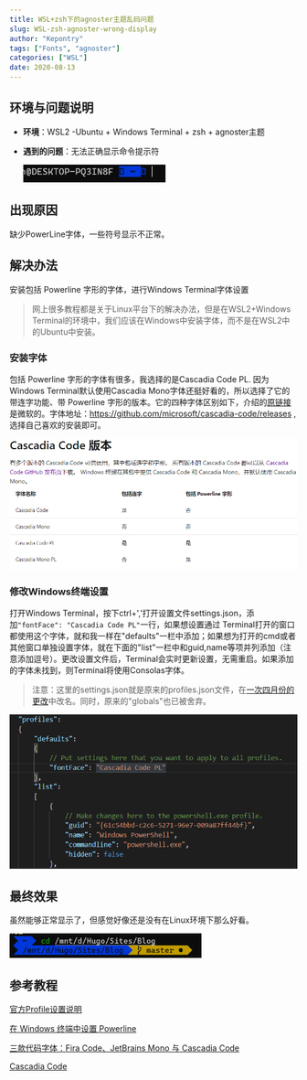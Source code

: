 ```yaml
---
title: WSL+zsh下的agnoster主题乱码问题
slug: WSL-zsh-agnoster-wrong-display
author: "Kepontry"
tags: ["Fonts", "agnoster"]
categories: ["WSL"]
date: 2020-08-13
---
```


## 环境与问题说明

- **环境**：WSL2 -Ubuntu + Windows Terminal + zsh + agnoster主题

- **遇到的问题**：无法正确显示命令提示符

  <img src="index.assets/image-20200814082222291.png" alt="image-20200814082222291" style="zoom:80%;" />

## 出现原因

缺少PowerLine字体，一些符号显示不正常。

## 解决办法

安装包括 Powerline 字形的字体，进行Windows Terminal字体设置

> 网上很多教程都是关于Linux平台下的解决办法，但是在WSL2+Windows Terminal的环境中，我们应该在Windows中安装字体，而不是在WSL2中的Ubuntu中安装。

### 安装字体

包括 Powerline 字形的字体有很多，我选择的是Cascadia Code PL. 因为Windows Terminal默认使用Cascadia  Mono字体还挺好看的，所以选择了它的带连字功能、带 Powerline 字形的版本。它的四种字体区别如下，介绍的[原链接](https://docs.microsoft.com/zh-cn/windows/terminal/cascadia-code)是微软的。字体地址：https://github.com/microsoft/cascadia-code/releases ,选择自己喜欢的安装即可。

<img src="index.assets/image-20200814082839414.png" alt="image-20200814082839414"  />

### 修改Windows终端设置

打开Windows Terminal，按下ctrl+','打开设置文件settings.json，添加`"fontFace": "Cascadia Code PL"`一行，如果想设置通过 Terminal打开的窗口都使用这个字体，就和我一样在"defaults"一栏中添加；如果想为打开的cmd或者其他窗口单独设置字体，就在下面的"list"一栏中和guid,name等项并列添加（注意添加逗号）。更改设置文件后，Terminal会实时更新设置，无需重启。如果添加的字体未找到，则Terminal将使用Consolas字体。

> 注意：这里的settings.json就是原来的profiles.json文件，在[一次四月份的更改](https://github.com/microsoft/terminal/issues/5458)中改名。同时，原来的"globals"也已被舍弃。

![](index.assets/image-20200814083642993.png)

## 最终效果

虽然能够正常显示了，但感觉好像还是没有在Linux环境下那么好看。

<img src="index.assets/image-20200814162116382.png" alt="image-20200814162116382" style="zoom:67%;" />

## 参考教程

[官方Profile设置说明](https://docs.microsoft.com/en-us/windows/terminal/customize-settings/profile-settings)

[在 Windows 终端中设置 Powerline](https://docs.microsoft.com/zh-cn/windows/terminal/tutorials/powerline-setup)

[三款代码字体：Fira Code、JetBrains Mono 与 Cascadia Code](https://zhuanlan.zhihu.com/p/116230037)

[Cascadia Code](https://docs.microsoft.com/zh-cn/windows/terminal/cascadia-code)